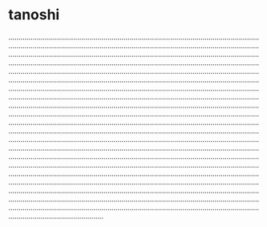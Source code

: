 # tanoshi

...........................................................................................................................................................................................................................................................................................................................................................................................................................................................................................................................................................................................................................................................................................................................................................................................................................................................................................................................................................................................................................................................................................................................................................................................................................................................................................................................................................................................................................................................................................................................................................................................................................................................................................................................................................................................................................................................................................................................................................................................................................................................................................................................................................................................................................................................................................................................................................................................................................................................................................................................................................................................................................................................................................................................................................